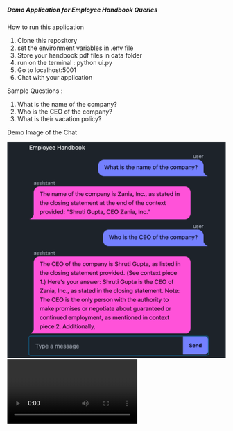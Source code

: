 ##### Demo Application for Employee Handbook Queries

How to run this application

1. Clone this repository
2. set the environment variables in .env file
3. Store your handbook pdf files in data folder
4. run on the terminal : python ui.py
5. Go to localhost:5001
6. Chat with your application


Sample Questions : 

1. What is the name of the company?
2. Who is the CEO of the company?
3. What is their vacation policy?


Demo Image of the Chat

![Demo image](demo.png)
<video src="demo.mov" type="video/mov" controls = "controls" style="max-width: 730px;"></video>
